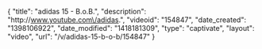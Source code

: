 {
    "title": "adidas 15 - B.o.B.",
    "description": "http:\/\/www.youtube.com\/adidas.",
    "videoid": "154847",
    "date_created": "1398106922",
    "date_modified": "1418181309",
    "type": "captivate",
    "layout": "video",
    "url": "\/v\/adidas-15-b-o-b\/154847"
}